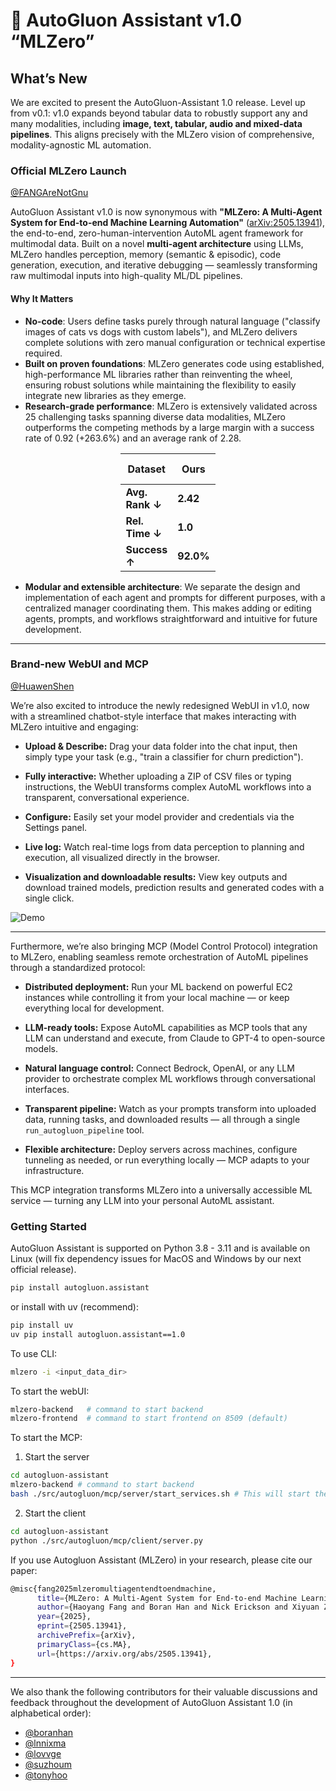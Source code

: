 # 🚀 AutoGluon Assistant v1.0 “MLZero”

## What’s New

We are excited to present the AutoGluon-Assistant 1.0 release. Level up from v0.1: v1.0 expands beyond tabular data to robustly support any and many modalities, including **image, text, tabular, audio and mixed-data pipelines**. This aligns precisely with the MLZero vision of comprehensive, modality-agnostic ML automation.

### Official MLZero Launch 
[@FANGAreNotGnu](https://github.com/FANGAreNotGnu)

AutoGluon Assistant v1.0 is now synonymous with **"MLZero: A Multi-Agent System for End-to-end Machine Learning Automation"** ([arXiv:2505.13941](https://arxiv.org/abs/2505.13941)), the end-to-end, zero-human-intervention AutoML agent framework for multimodal data.
Built on a novel **multi-agent architecture** using LLMs, MLZero handles perception, memory (semantic & episodic), code generation, execution, and iterative debugging — seamlessly transforming raw multimodal inputs into high-quality ML/DL pipelines.

#### Why It Matters
- **No-code**: Users define tasks purely through natural language ("classify images of cats vs dogs with custom labels"), and MLZero delivers complete solutions with zero manual configuration or technical expertise required.
- **Built on proven foundations**: MLZero generates code using established, high-performance ML libraries rather than reinventing the wheel, ensuring robust solutions while maintaining the flexibility to easily integrate new libraries as they emerge.
- **Research-grade performance**: MLZero is extensively validated across 25 challenging tasks spanning diverse data modalities, MLZero outperforms the competing methods by a large margin with a success rate of 0.92 (+263.6\%) and an average rank of 2.28. 
  
<div style="margin-left: auto;
            margin-right: auto;
            width: 30%">

| Dataset     | Ours | Codex CLI | AIDE | DS-Agent | AK |
|-------------|--------------------------|---------------|----------|--------------|--------|
| **Avg. Rank ↓** | **2.42** | 8.04 | 5.76 | 6.16 | 8.26 | 8.28 | 
| **Rel. Time ↓** | **1.0**  | 0.15 | 0.23 | 2.83 | N/A  | 4.82 | 
| **Success ↑**   | **92.0%** | 14.7% | 69.3% | 25.3% | 13.3% | 14.7% | 
</div>

- **Modular and extensible architecture**: We separate the design and implementation of each agent and prompts for different purposes, with a centralized manager coordinating them. This makes adding or editing agents, prompts, and workflows straightforward and intuitive for future development.


---


### Brand-new WebUI and MCP 
[@HuawenShen](https://github.com/HuawenShen)

We’re also excited to introduce the newly redesigned WebUI in v1.0, now with a streamlined chatbot-style interface that makes interacting with MLZero intuitive and engaging:

- **Upload & Describe:** Drag your data folder into the chat input, then simply type your task (e.g., "train a classifier for churn prediction").

- **Fully interactive:** Whether uploading a ZIP of CSV files or typing instructions, the WebUI transforms complex AutoML workflows into a transparent, conversational experience.

- **Configure:** Easily set your model provider and credentials via the Settings panel.

- **Live log:** Watch real-time logs from data perception to planning and execution, all visualized directly in the browser.

- **Visualization and downloadable results:** View key outputs and download trained models, prediction results and generated codes with a single click.

![Demo](https://github.com/autogluon/autogluon-assistant/blob/main/docs/assets/web_demo.gif)

---

Furthermore, we’re also bringing MCP (Model Control Protocol) integration to MLZero, enabling seamless remote orchestration of AutoML pipelines through a standardized protocol:

- **Distributed deployment:** Run your ML backend on powerful EC2 instances while controlling it from your local machine — or keep everything local for development.

- **LLM-ready tools:** Expose AutoML capabilities as MCP tools that any LLM can understand and execute, from Claude to GPT-4 to open-source models.

- **Natural language control:** Connect Bedrock, OpenAI, or any LLM provider to orchestrate complex ML workflows through conversational interfaces.

- **Transparent pipeline:** Watch as your prompts transform into uploaded data, running tasks, and downloaded results — all through a single `run_autogluon_pipeline` tool.

- **Flexible architecture:** Deploy servers across machines, configure tunneling as needed, or run everything locally — MCP adapts to your infrastructure.

This MCP integration transforms MLZero into a universally accessible ML service — turning any LLM into your personal AutoML assistant.

### Getting Started

AutoGluon Assistant is supported on Python 3.8 - 3.11 and is available on Linux (will fix dependency issues for MacOS and Windows by our next official release).

```bash
pip install autogluon.assistant
```
or install with uv (recommend):
```bash
pip install uv
uv pip install autogluon.assistant==1.0
```

To use CLI:
```bash
mlzero -i <input_data_dir>
```

To start the webUI:
```bash
mlzero-backend   # command to start backend
mlzero-frontend  # command to start frontend on 8509 (default)
```

To start the MCP:
1. Start the server
```bash
cd autogluon-assistant
mlzero-backend # command to start backend
bash ./src/autogluon/mcp/server/start_services.sh # This will start the service—run it in a new terminal.
```
2. Start the client
```bash
cd autogluon-assistant
python ./src/autogluon/mcp/client/server.py
```

If you use Autogluon Assistant (MLZero) in your research, please cite our paper:

```bash
@misc{fang2025mlzeromultiagentendtoendmachine,
      title={MLZero: A Multi-Agent System for End-to-end Machine Learning Automation}, 
      author={Haoyang Fang and Boran Han and Nick Erickson and Xiyuan Zhang and Su Zhou and Anirudh Dagar and Jiani Zhang and Ali Caner Turkmen and Cuixiong Hu and Huzefa Rangwala and Ying Nian Wu and Bernie Wang and George Karypis},
      year={2025},
      eprint={2505.13941},
      archivePrefix={arXiv},
      primaryClass={cs.MA},
      url={https://arxiv.org/abs/2505.13941}, 
}
```
---

We also thank the following contributors for their valuable discussions and feedback throughout the development of AutoGluon Assistant 1.0 (in alphabetical order):

- [@boranhan](https://github.com/boranhan)
- [@lnnixma](https://github.com/Innixma)
- [@lovvge](https://github.com/lovvge)
- [@suzhoum](https://github.com/suzhoum)
- [@tonyhoo](https://github.com/tonyhoo)
